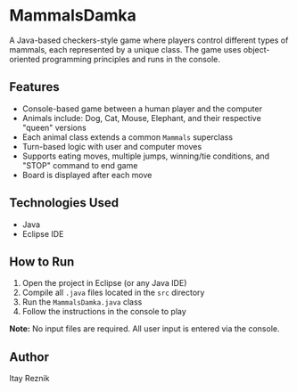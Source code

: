 # MammalsDamka

A Java-based checkers-style game where players control different types of mammals, each represented by a unique class. The game uses object-oriented programming principles and runs in the console.

## Features
- Console-based game between a human player and the computer
- Animals include: Dog, Cat, Mouse, Elephant, and their respective "queen" versions
- Each animal class extends a common `Mammals` superclass
- Turn-based logic with user and computer moves
- Supports eating moves, multiple jumps, winning/tie conditions, and "STOP" command to end game
- Board is displayed after each move

## Technologies Used
- Java
- Eclipse IDE

## How to Run
1. Open the project in Eclipse (or any Java IDE)
2. Compile all `.java` files located in the `src` directory
3. Run the `MammalsDamka.java` class
4. Follow the instructions in the console to play

**Note:** No input files are required. All user input is entered via the console.

## Author
Itay Reznik

